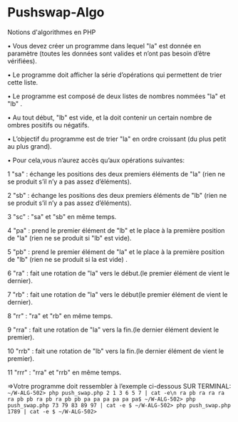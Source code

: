 # Pushswap-Algo
Notions d'algorithmes en PHP

• Vous devez créer un programme dans lequel  "la"  est donnée en paramètre (toutes les données sont valides et n’ont pas besoin d’être vérifiées).

• Le programme doit afficher la série d’opérations qui permettent de trier cette liste.

• Le programme est composé de deux listes de nombres nommées  "la"  et  "lb"  .

• Au tout début, "lb"  est vide, et la doit contenir un certain nombre de ombres positifs ou négatifs.

• L’objectif du programme est de trier  "la"   en ordre croissant (du plus petit au plus grand).

• Pour cela,vous n’aurez accès qu’aux opérations suivantes:

   1  "sa" : échange les positions des deux premiers éléments de  "la" (rien ne se produit s’il n’y a pas assez d’éléments).

   2  "sb" : échange les positions des deux premiers éléments de  "lb" (rien ne se produit s’il n’y a pas assez d’éléments).

   3  "sc" :  "sa"  et  "sb"  en même temps.

   4  "pa" : prend le premier élément de  "lb"  et le place à la première position de  "la"  (rien ne se produit si  "lb"  est        vide).

   5  "pb" : prend le premier élément de  "la"  et le place à la première position de  "lb"  (rien ne se produit si la
      est vide) .

   6  "ra" : fait une rotation de  "la"  vers le début.(le premier élément de vient le dernier).

   7  "rb"  : fait une rotation de  "la"  vers le début(le premier élément de vient le dernier).

   8  "rr" :  "ra"  et  "rb"  en même temps.

   9  "rra" : fait une rotation de  "la"  vers la fin.(le dernier élément devient le premier).

   10  "rrb" : fait une rotation de  "lb"  vers la fin.(le dernier élément de vient le premier).

   11  "rrr" :  "rra"  et  "rrb"  en même temps.
   
   =>Votre programme doit ressembler à l’exemple ci-dessous SUR TERMINAL:
      `∼/W-ALG-502> php push_swap.php 2 1 3 6 5 7 | cat -e\n
      ra pb ra ra ra ra pb pb ra pb ra pb pb pa pa pa pa pa pa$
      ∼/W-ALG-502> php push_swap.php 73 79 83 89 97 | cat -e
      $
      ∼/W-ALG-502> php push_swap.php 1789 | cat -e
      $
      ∼/W-ALG-502>`
     
